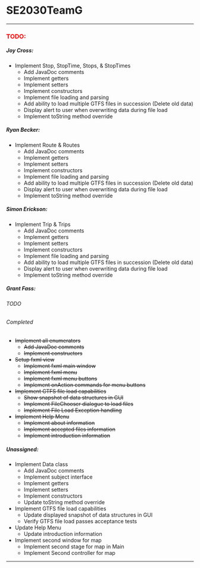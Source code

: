 <!--
    @author Grant Fass
-->
<h1>SE2030TeamG</h1>
<hr>
<h3 style="color:red">TODO:</h3>
<h5>Joy Cross:</h5>
<ul>
    <li>
        Implement Stop, StopTime, Stops, & StopTimes
        <ul>
            <li>Add JavaDoc comments</li>
            <li>Implement getters</li>
            <li>Implement setters</li>
            <li>Implement constructors</li>
            <li>Implement file loading and parsing</li>
            <li>Add ability to load multiple GTFS files in succession (Delete old data)</li>
            <li>Display alert to user when overwriting data during file load</li>
            <li>Implement toString method override</li>
        </ul>
    </li>
</ul>
<h5>Ryan Becker:</h5>
<ul>
    <li>
        Implement Route & Routes
        <ul>
            <li>Add JavaDoc comments</li>
            <li>Implement getters</li>
            <li>Implement setters</li>
            <li>Implement constructors</li>
            <li>Implement file loading and parsing</li>
            <li>Add ability to load multiple GTFS files in succession (Delete old data)</li>
            <li>Display alert to user when overwriting data during file load</li>
            <li>Implement toString method override</li>
        </ul>
    </li>
</ul>
<h5>Simon Erickson:</h5>
<ul>
    <li>
        Implement Trip & Trips
        <ul>
            <li>Add JavaDoc comments</li>
            <li>Implement getters</li>
            <li>Implement setters</li>
            <li>Implement constructors</li>
            <li>Implement file loading and parsing</li>
            <li>Add ability to load multiple GTFS files in succession (Delete old data)</li>
            <li>Display alert to user when overwriting data during file load</li>
            <li>Implement toString method override</li>
        </ul>
    </li>
    
</ul>
<h5>Grant Fass:</h5>
<h6>TODO</h6>
<ul>
</ul>
<h6>Completed</h6>
<s>
    <ul>
        <li>
            Implement all enumerators
            <ul>
                <li>Add JavaDoc comments</li>
                <li>Implement constructors</li>
            </ul>
        </li>
        <li>
            Setup fxml view
            <ul>
                <li>Implement fxml main window</li>
                <li>Implement fxml menu</li>
                <li>Implement fxml menu buttons</li>
                <li>Implement onAction commands for menu buttons</li>
            </ul>
        </li>
        <li>
            Implement GTFS file load capabilities
            <ul>
                <li>Show snapshot of data structures in GUI</li>
                <li>Implement FileChooser dialogue to load files</li>
                <li>Implement File Load Exception handling</li>
            </ul>
        </li>
        <li>
            Implement Help Menu
            <ul>
                <li>Implement about information</li>
                <li>Implement accepted files information</li>
                <li>Implement introduction information</li>
            </ul>
        </li>
    </ul>
</s>
<h5>Unassigned:</h5>
<ul>
    <li>
        Implement Data class
        <ul>
            <li>Add JavaDoc comments</li>
            <li>Implement subject interface</li>
            <li>Implement getters</li>
            <li>Implement setters</li>
            <li>Implement constructors</li>
            <li>Update toString method override</li>
        </ul>
    </li>
    <li>
        Implement GTFS file load capabilities
        <ul>
            <li>Update displayed snapshot of data structures in GUI</li>
            <li>Verify GTFS file load passes acceptance tests</li>
        </ul>
    </li>
    <li>
        Update Help Menu
        <ul>
            <li>Update introduction information</li>
        </ul>
    </li>
    <li>
        Implement second window for map
        <ul>
            <li>Implement second stage for map in Main</li>
            <li>Implement Second controller for map</li>
        </ul>
    </li>
</ul>
<hr>
